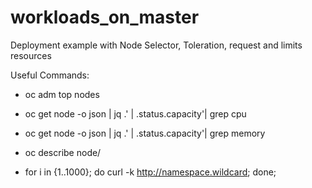 # workloads_on_master

Deployment example with Node Selector, Toleration, request and limits resources

Useful Commands:

- oc adm top nodes
- oc get node <node>  -o json | jq .' | .status.capacity'| grep cpu
- oc get node <node>  -o json | jq .' | .status.capacity'| grep memory
- oc describe node/<node>

- for i in {1..1000}; do curl -k <http://namespace.wildcard>; done;
